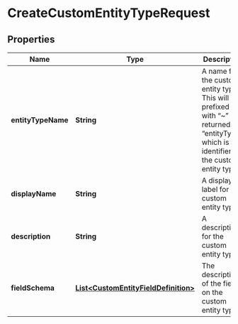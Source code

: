 

# CreateCustomEntityTypeRequest


## Properties

| Name | Type | Description | Notes |
|------------ | ------------- | ------------- | -------------|
|**entityTypeName** | **String** | A name for the custom entity type. This will be prefixed with “~” and returned as “entityType”, which is the identifier for the custom entity type. |  |
|**displayName** | **String** | A display label for the custom entity type. |  |
|**description** | **String** | A description for the custom entity type. |  |
|**fieldSchema** | [**List&lt;CustomEntityFieldDefinition&gt;**](CustomEntityFieldDefinition.md) | The description of the fields on the custom entity type. |  |



